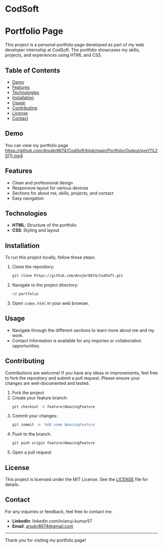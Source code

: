 # CodSoft

# Portfolio Page

This project is a personal portfolio page developed as part of my web developer internship at CodSoft. The portfolio showcases my skills, projects, and experiences using HTML and CSS.

## Table of Contents
- [Demo](#demo)
- [Features](#features)
- [Technologies](#technologies)
- [Installation](#installation)
- [Usage](#usage)
- [Contributing](#contributing)
- [License](#license)
- [Contact](#contact)

## Demo
You can view my portfolio page https://github.com/Anujkr8674/CodSoft/blob/main/Portfolio/Output/port1%20(1).mp4

## Features
- Clean and professional design
- Responsive layout for various devices
- Sections for about me, skills, projects, and contact
- Easy navigation

## Technologies
- **HTML**: Structure of the portfolio
- **CSS**: Styling and layout

## Installation
To run this project locally, follow these steps:

1. Clone the repository:
    ```bash
    git clone https://github.com/Anujkr8674/CodSoft.git
    ```

2. Navigate to the project directory:
    ```bash
    cd portfolio
    ```

3. Open `index.html` in your web browser.

## Usage
- Navigate through the different sections to learn more about me and my work.
- Contact information is available for any inquiries or collaboration opportunities.

## Contributing
Contributions are welcome! If you have any ideas or improvements, feel free to fork the repository and submit a pull request. Please ensure your changes are well-documented and tested.

1. Fork the project
2. Create your feature branch:
    ```bash
    git checkout -b feature/AmazingFeature
    ```
3. Commit your changes:
    ```bash
    git commit -m 'Add some AmazingFeature'
    ```
4. Push to the branch:
    ```bash
    git push origin feature/AmazingFeature
    ```
5. Open a pull request

## License
This project is licensed under the MIT License. See the [LICENSE](LICENSE) file for details.

## Contact
For any inquiries or feedback, feel free to contact me:
- **LinkedIn**: linkedin.com/in/anuj-kumar57
- **Email**: anujkr8674@gmail.com

---

Thank you for visiting my portfolio page!



